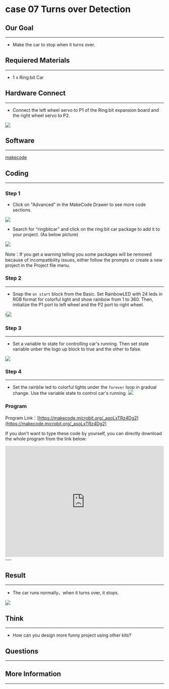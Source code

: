 # case 07 Turns over Detection 

## Our Goal
---

- Make the car to stop when it turns over.

## Requiered Materials
---

- 1 x Ring:bit Car

## Hardware Connect
---
- Connect the left wheel servo to P1 of the Ring:bit expansion board and the right wheel servo to P2.

![](./images/jBVHea8.png)

## Software
---
[makecode](https://makecode.microbit.org/#)
 

## Coding
---
### Step 1
- Click on "Advanced" in the MakeCode Drawer to see more code sections.

![](./images/2qCyzQ7.png)

- Search for “ringbitcar” and click on the ring:bit car package to add it to your project. (As below picture)

![](./images/1Wq2Mov.jpg)

Note：If you get a warning telling you some packages will be removed because of incompatibility issues, either follow the prompts or create a new project in the Project file menu.

### Step 2
---
- Snap the `on start` block from the Basic. Set RainbowLED with 24 leds in RGB format for colorful light and show rainbow from 1 to 360.
Then, initialize the P1 port to left wheel and the P2 port to right wheel.

!![](./images/tBTItKu.png)

### Step 3
---
- Set a variable to state for controlling car's running. Then set state variable unber the logo up block to true and the other to false.

![](./images/wjmku1o.png)

### Step 4
---
- Set the rainblw led to colorful lights under the `forever` loop in gradual change.
Use the variable state to control car's running.
![](./images/w8SjwwY.png)


### Program

Program Link：[https://makecode.microbit.org/_asoLxTRz4Dg2](https://makecode.microbit.org/_asoLxTRz4Dg2)

If you don't want to type these code by yourself, you can directly download the whole program from the link below:

<div style="position:relative;height:0;padding-bottom:70%;overflow:hidden;"><iframe style="position:absolute;top:0;left:0;width:100%;height:100%;" src="https://makecode.microbit.org/#pub:_asoLxTRz4Dg2" frameborder="0" sandbox="allow-popups allow-forms allow-scripts allow-same-origin"></iframe></div>  
---

## Result
---

- The car runs normally，when it turns over, it stops.

![](./images/buZmNej.gif)

## Think
---

- How can you design more funny project using other kits?


## Questions
---


## More Information 
---

